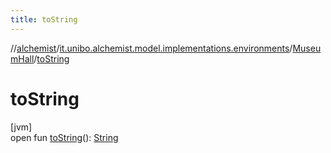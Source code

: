 ```yaml
---
title: toString
---
```

//[alchemist](../../../index.html)/[it.unibo.alchemist.model.implementations.environments](../index.html)/[MuseumHall](index.html)/[toString](to-string.html)



# toString



[jvm]\
open fun [toString](to-string.html)(): [String](https://docs.oracle.com/javase/8/docs/api/java/lang/String.html)




